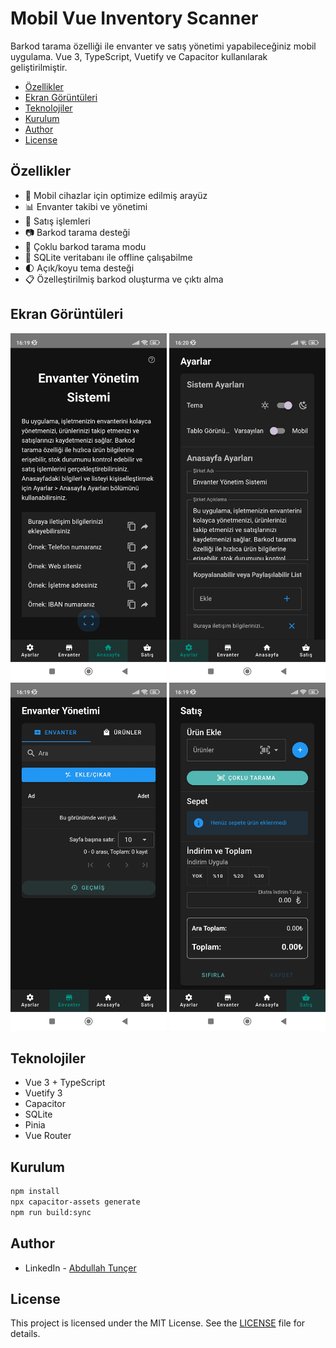 # Mobil Vue Inventory Scanner

Barkod tarama özelliği ile envanter ve satış yönetimi yapabileceğiniz mobil uygulama. Vue 3, TypeScript, Vuetify ve Capacitor kullanılarak geliştirilmiştir.

- [Özellikler](#özellikler)
- [Ekran Görüntüleri](#ekran-görüntüleri)
- [Teknolojiler](#teknolojiler)
- [Kurulum](#kurulum)
- [Author](#author)
- [License](#license)

## Özellikler

- 📱 Mobil cihazlar için optimize edilmiş arayüz
- 📊 Envanter takibi ve yönetimi
- 🛒 Satış işlemleri
- 📷 Barkod tarama desteği
- 🔄 Çoklu barkod tarama modu
- 💾 SQLite veritabanı ile offline çalışabilme
- 🌓 Açık/koyu tema desteği
- 📋 Özelleştirilmiş barkod oluşturma ve çıktı alma

## Ekran Görüntüleri
<img src="screenshots/Anasayfa_ss.jpg" width="250">
<img src="screenshots/Ayarlar_ss.jpg" width="250">
<img src="screenshots/Envanter_ss.jpg" width="250">
<img src="screenshots/Satis_ss.jpg" width="250">

## Teknolojiler

- Vue 3 + TypeScript
- Vuetify 3
- Capacitor
- SQLite
- Pinia
- Vue Router

## Kurulum

```bash
npm install
npx capacitor-assets generate
npm run build:sync
```

## Author

- LinkedIn - [Abdullah Tunçer](https://www.linkedin.com/in/abdullah-tuncer/)

## License

This project is licensed under the MIT License. See the [LICENSE](./LICENSE) file for details.

